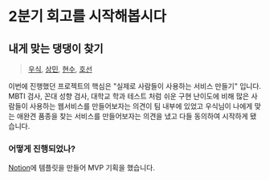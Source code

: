 # 2분기 회고를 시작해봅시다

## 내게 맞는 댕댕이 찾기
> [우식](https://github.com/well-balanced), [상민](https://github.com/steadily-worked), [현수](https://github.com/incleaf), [호선](https://github.com/indante)

이번에 진행했던 프로젝트의 핵심은 "실제로 사람들이 사용하는 서비스 만들기" 입니다. MBTI 검사, 꼰대 성향 검사, 대학교 학과 테스트 처럼 쉬운 구현 난이도에 비해 많은 사람들이 사용하는 웹서비스를 만들어보자는 의견이 팀 내부에 있었고 우식님이 나에게 맞는 애완견 품종을 찾는 서비스를 만들어보자는 의견을 냈고 다들 동의하여 시작하게 됐습니다.

### 어떻게 진행되었나?
[Notion](https://www.notion.so/f1b932b72eb043a78e460c92f84ded1b)에 템플릿을 만들어 MVP 기획을 했습니다. 